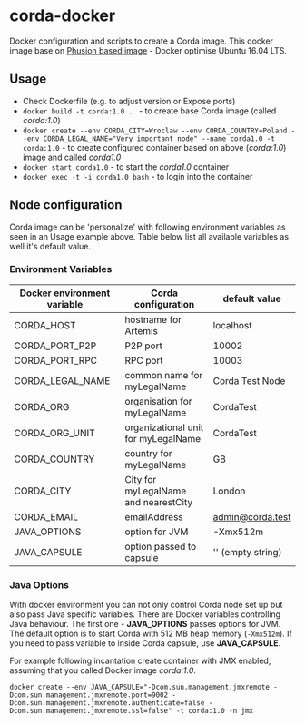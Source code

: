 # corda-docker
Docker configuration and scripts to create a Corda image. This docker image base on [Phusion based image](https://github.com/phusion/baseimage-docker) - Docker optimise Ubuntu 16.04 LTS.


## Usage

* Check Dockerfile (e.g. to adjust version or Expose ports)
* `docker build -t corda:1.0 . ` - to create base Corda image (called _corda:1.0_)
* `docker create --env CORDA_CITY=Wroclaw --env CORDA_COUNTRY=Poland --env CORDA_LEGAL_NAME="Very important node" --name corda1.0 -t corda:1.0` - to create configured container based on above (_corda:1.0_) image and called _corda1.0_
* `docker start corda1.0` - to start the _corda1.0_ container
* `docker exec -t -i corda1.0 bash` - to login into the container


## Node configuration
Corda image can be 'personalize' with following environment variables as seen in an Usage example above. Table below list all available variables as well it's default value.


### Environment Variables

Docker environment variable | Corda configuration | default value
--- | --- | ---
CORDA_HOST | hostname for Artemis |  localhost
CORDA_PORT_P2P | P2P port |10002
CORDA_PORT_RPC | RPC port |10003
CORDA_LEGAL_NAME | common name for myLegalName| Corda Test Node
CORDA_ORG | organisation  for myLegalName | CordaTest
CORDA_ORG_UNIT | organizational unit for myLegalName | CordaTest
CORDA_COUNTRY | country for myLegalName | GB
CORDA_CITY | City for myLegalName and nearestCity | London
CORDA_EMAIL | emailAddress | admin@corda.test
JAVA_OPTIONS | option for JVM | -Xmx512m
JAVA_CAPSULE | option passed to capsule | '' (empty string)

### Java Options

With docker environment you can not only control Corda node set up but also pass Java specific variables. There are Docker variables controlling Java behaviour. The first one - **JAVA_OPTIONS** passes options for JVM. The default option is to start Corda with 512 MB heap memory (`-Xmx512m`). If you need to pass variable to inside Corda capsule, use **JAVA_CAPSULE**.

For example following incantation create container with JMX enabled, assuming that you called Docker image _corda:1.0_.

```docker create --env JAVA_CAPSULE="-Dcom.sun.management.jmxremote -Dcom.sun.management.jmxremote.port=9002 -Dcom.sun.management.jmxremote.authenticate=false -Dcom.sun.management.jmxremote.ssl=false" -t corda:1.0 -n jmx```
